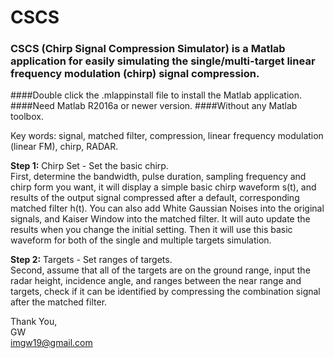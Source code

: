 # CSCS
### CSCS (Chirp Signal Compression Simulator) is a Matlab application for easily simulating the single/multi-target linear frequency modulation (chirp) signal compression.  

####Double click the .mlappinstall file to install the Matlab application.
####Need Matlab R2016a or newer version.
####Without any Matlab toolbox.

Key words: signal, matched filter, compression, linear frequency modulation (linear FM), chirp, RADAR.  

**Step 1:** Chirp Set - Set the basic chirp.  
First, determine the bandwidth, pulse duration, sampling frequency and chirp form you want, it will display a simple basic chirp waveform s(t), and results of the output signal compressed after a default, corresponding matched filter h(t). You can also add White Gaussian Noises into the original signals, and Kaiser Window into the matched filter. It will auto update the results when you change the initial setting. Then it will use this basic waveform for both of the single and multiple targets simulation.  

**Step 2:** Targets - Set ranges of targets.  
Second, assume that all of the targets are on the ground range, input the radar height, incidence angle, and ranges between the near range and targets, check if it can be identified by compressing the combination signal after the matched filter.  

Thank You,  
GW  
imgw19@gmail.com  
